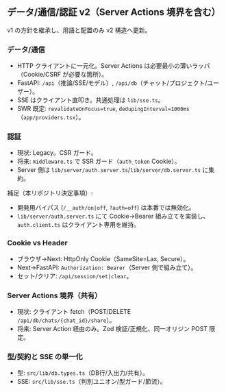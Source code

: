 ## データ/通信/認証 v2（Server Actions 境界を含む）

v1 の方針を継承し、用語と配置のみ v2 構造へ更新。

### データ/通信
- HTTP クライアントに一元化。Server Actions は必要最小の薄いラッパ（Cookie/CSRF が必要な箇所）。
- FastAPI: `/api`（推論/SSE/モデル）, `/api/db`（チャット/プロジェクト/ユーザー）。
- SSE はクライアント直叩き。共通処理は `lib/sse.ts`。
- SWR 既定: `revalidateOnFocus=true`, `dedupingInterval=1000ms`（`app/providers.tsx`）。

### 認証
- 現状: Legacy。CSR ガード。
- 将来: `middleware.ts` で SSR ガード（`auth_token` Cookie）。
- Server 側は `lib/server/auth.server.ts`/`lib/server/db.server.ts` に集約。

補足（本リポジトリ決定事項）:
- 開発用バイパス (`/__auth/on|off`, `?auth=off`) は本番では無効化。
- `lib/server/auth.server.ts` にて Cookie→Bearer 組み立てを実装し、`auth.client.ts` はクライアント専用を維持。

### Cookie vs Header
- ブラウザ→Next: HttpOnly Cookie（SameSite=Lax, Secure）。
- Next→FastAPI: `Authorization: Bearer`（Server 側で組み立て）。
- セット/クリア: `/api/session/set|clear`。

### Server Actions 境界（共有）
- 現状: クライアント fetch（POST/DELETE `/api/db/chats/{chat_id}/share`）。
- 将来: Server Action 経由のみ。Zod 検証/正規化、同一オリジン POST 限定。

### 型/契約と SSE の単一化
- 型: `src/lib/db.types.ts`（DB行/入出力/共有）。
- SSE: `src/lib/sse.ts`（判別ユニオン/型ガード/節流）。


